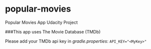 # popular-movies
Popular Movies App Udacity Project

###This app uses The Movie Database (TMDb)

Please add your TMDb api key in _gradle.properties_: `API_KEY="<MyKey>"`
